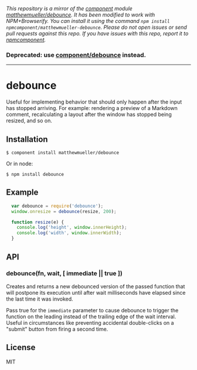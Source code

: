 *This repository is a mirror of the [component](http://component.io) module [matthewmueller/debounce](http://github.com/matthewmueller/debounce). It has been modified to work with NPM+Browserify. You can install it using the command `npm install npmcomponent/matthewmueller-debounce`. Please do not open issues or send pull requests against this repo. If you have issues with this repo, report it to [npmcomponent](https://github.com/airportyh/npmcomponent).*
### Deprecated: use [component/debounce](http://github.com/component/debounce) instead.

---

# debounce

  Useful for implementing behavior that should only happen after the input has stopped arriving. For example: rendering a preview of a Markdown comment, recalculating a layout after the window has stopped being resized, and so on.

## Installation

    $ component install matthewmueller/debounce

  Or in node:

    $ npm install debounce

## Example

  ```js
    var debounce = require('debounce');
    window.onresize = debounce(resize, 200);

    function resize(e) {
      console.log('height', window.innerHeight);
      console.log('width', window.innerWidth);
    }
  ```

## API

### debounce(fn, wait, [ immediate || true ])

  Creates and returns a new debounced version of the passed function that will postpone its execution until after wait milliseconds have elapsed since the last time it was invoked.

  Pass true for the `immediate` parameter to cause debounce to trigger the function on the leading instead of the trailing edge of the wait interval. Useful in circumstances like preventing accidental double-clicks on a "submit" button from firing a second time.

## License

  MIT
